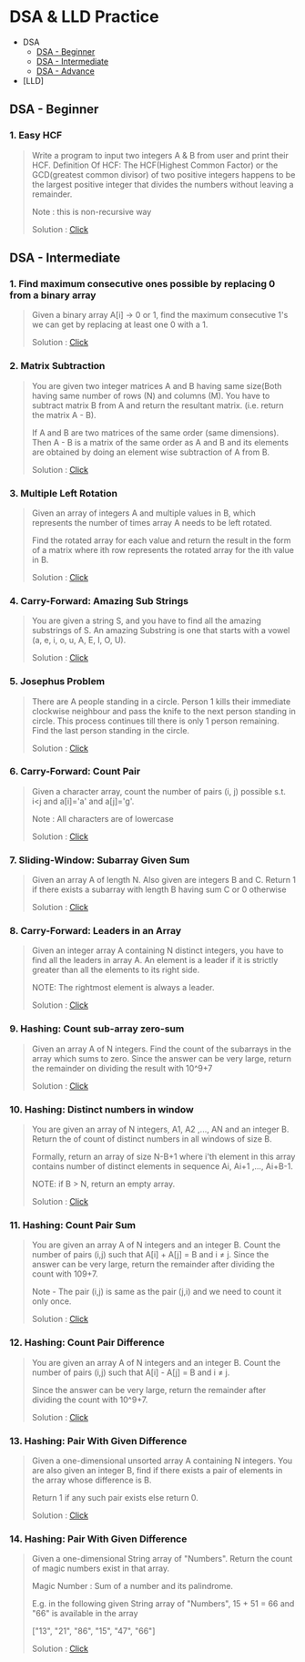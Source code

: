 # DSA & LLD Practice

- DSA
  - [DSA - Beginner](#dsa---beginner)
  - [DSA - Intermediate](#dsa---intermediate)
  - [DSA - Advance](#dsa-advance)
- [LLD]

## DSA - Beginner

### 1. Easy HCF
> Write a program to input two integers A & B from user and print their HCF. 
> Definition Of HCF: The HCF(Highest Common Factor) or the GCD(greatest common divisor) of two 
> positive integers happens to be the largest positive integer that divides the numbers without leaving a remainder.
>
> Note : this is non-recursive way
> 
> Solution : [Click](src/com/practice/dsa/beginner/functions/EasyHCF.java)

## DSA - Intermediate

### **1. Find maximum consecutive ones possible by replacing 0 from a binary array**
> Given a binary array A[i] -> 0 or 1, find the maximum consecutive 1's we can get by replacing at least one 0 with a 1.
> 
> Solution : [Click](src/com/practice/dsa/intermediate/arrays/MaxConsecutiveOnesByReplace.java)

### **2. Matrix Subtraction**
> You are given two integer matrices A and B having same size(Both having same number of rows (N) and columns (M). You have to subtract matrix B from A and return the resultant matrix. (i.e. return the matrix A - B).
> 
> If A and B are two matrices of the same order (same dimensions). Then A - B is a matrix of the same order as A and B and its elements are obtained by doing an element wise subtraction of A from B.
>
> Solution : [Click](src/com/practice/dsa/intermediate/arrays/MatrixSubtraction.java)

### **3. Multiple Left Rotation**
> Given an array of integers A and multiple values in B, which represents the number of times array A needs to be left rotated.
>
> Find the rotated array for each value and return the result in the form of a matrix where ith row represents the rotated array for the ith value in B.
> 
> Solution : [Click](src/com/practice/dsa/intermediate/arrays/MultipleLeftRotation.java)

### **4. Carry-Forward: Amazing Sub Strings**
> You are given a string S, and you have to find all the amazing substrings of S. 
> An amazing Substring is one that starts with a vowel (a, e, i, o, u, A, E, I, O, U).
>
> Solution : [Click](src/com/practice/dsa/intermediate/arrays/carryforward/AmazingSubstrings.java)

### **5. Josephus Problem**
> There are A people standing in a circle. Person 1 kills their immediate clockwise neighbour and 
> pass the knife to the next person standing in circle. This process continues till there is only 1 
> person remaining. Find the last person standing in the circle.
>
> Solution : [Click](src/com/practice/dsa/intermediate/problemsolving/JosephusProblem.java)

### **6. Carry-Forward: Count Pair**
> Given a character array, count the number of pairs (i, j) possible s.t. i<j and a[i]='a' and a[j]='g'.
> 
> Note : All characters are of lowercase
>
> Solution : [Click](src/com/practice/dsa/intermediate/arrays/carryforward/CountPairs.java)

### **7. Sliding-Window: Subarray Given Sum**
> Given an array A of length N. Also given are integers B and C. Return 1 if there exists a subarray 
> with length B having sum C or 0 otherwise
>
> Solution : [Click](src/com/practice/dsa/intermediate/slidingwindow/SubarrayGivenSumAndLength.java)

### **8. Carry-Forward: Leaders in an Array**
> Given an integer array A containing N distinct integers, you have to find all the leaders in array A. 
> An element is a leader if it is strictly greater than all the elements to its right side.
>
> NOTE: The rightmost element is always a leader.
>
> Solution : [Click](src/com/practice/dsa/intermediate/arrays/carryforward/LeadersInAnArray.java)

### **9. Hashing: Count sub-array zero-sum**
> Given an array A of N integers. Find the count of the subarrays in the array which sums to zero. 
> Since the answer can be very large, return the remainder on dividing the result with 10^9+7
>
> Solution : [Click](src/com/practice/dsa/intermediate/hashing/CountSubarrayZeroSum.java)

### **10. Hashing: Distinct numbers in window**
> You are given an array of N integers, A1, A2 ,..., AN and an integer B. Return the of count of 
> distinct numbers in all windows of size B.
> 
> Formally, return an array of size N-B+1 where i'th element in this array contains number of 
> distinct elements in sequence Ai, Ai+1 ,..., Ai+B-1.
>
> NOTE: if B > N, return an empty array.
>
> Solution : [Click](src/com/practice/dsa/intermediate/hashing/DistinctNumberInWindow.java)

### **11. Hashing: Count Pair Sum**
> You are given an array A of N integers and an integer B. Count the number of pairs (i,j) 
> such that A[i] + A[j] = B and i ≠ j. 
> Since the answer can be very large, return the remainder after dividing the count with 109+7.
> 
> Note - The pair (i,j) is same as the pair (j,i) and we need to count it only once.
>
> Solution : [Click](src/com/practice/dsa/intermediate/hashing/CountPairSum.java)

### **12. Hashing: Count Pair Difference**
> You are given an array A of N integers and an integer B. 
> Count the number of pairs (i,j) such that A[i] - A[j] = B and i ≠ j.
> 
> Since the answer can be very large, return the remainder after dividing the count with 10^9+7.
>
> Solution : [Click](src/com/practice/dsa/intermediate/hashing/CountPairDifference.java)

### **13. Hashing: Pair With Given Difference**
> Given a one-dimensional unsorted array A containing N integers.
> You are also given an integer B, find if there exists a pair of elements in the 
> array whose difference is B. 
> 
> Return 1 if any such pair exists else return 0.
>
> Solution : [Click](src/com/practice/dsa/intermediate/hashing/PairWithGivenDiff.java)

### **14. Hashing: Pair With Given Difference**
> Given a one-dimensional String array of "Numbers". Return the count of magic 
> numbers exist in that array.
> 
> Magic Number : Sum of a number and its palindrome.
> 
> E.g. in the following given String array of "Numbers", 15 + 51 = 66 and "66" is 
> available in the array
> 
> ["13", "21", "86", "15", "47", "66"]
>
> Solution : [Click](src/com/practice/dsa/intermediate/hashing/CountMagicNums.java)